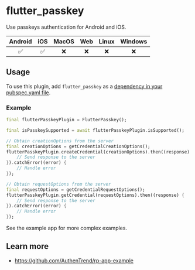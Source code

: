 # flutter_passkey

Use passkeys authentication for Android and iOS.

| Android | iOS | MacOS | Web | Linux | Windows |
|:-------:|:---:|:-----:|:---:|:-----:|:-------:|
|   ✅     |  ✅ |   ❌   |  ❌  |   ❌  |    ❌    |

## Usage

To use this plugin, add `flutter_passkey` as a [dependency in your pubspec.yaml file](https://flutter.dev/platform-plugins/).

### Example

``` dart
final flutterPasskeyPlugin = FlutterPasskey();

final isPasskeySupported = await flutterPasskeyPlugin.isSupported();

// Obtain creationOptions from the server
final creationOptions = getCredentialCreationOptions();
flutterPasskeyPlugin.createCredential(creationOptions).then((response) {
    // Send response to the server
}).catchError((error) {
    // Handle error
});

// Obtain requestOptions from the server
final requestOptions = getCredentialRequestOptions();
flutterPasskeyPlugin.getCredential(requestOptions).then((response) {
    // Send response to the server
}).catchError((error) {
    // Handle error
});
```

See the example app for more complex examples.

## Learn more
- https://github.com/AuthenTrend/rp-app-example
